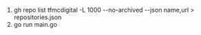 1. gh repo list tfmcdigital -L 1000 --no-archived --json name,url > repositories.json
2. go run main.go
